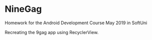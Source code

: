 # NineGag
Homework for the Android Development Course May 2019 in SoftUni

Recreating the 9gag app using RecyclerView.
